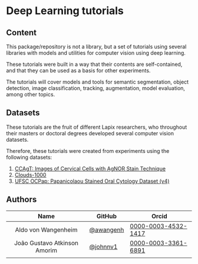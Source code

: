 Deep Learning tutorials
================

<!-- WARNING: THIS FILE WAS AUTOGENERATED! DO NOT EDIT! -->

## Content

This package/repository is not a library, but a set of tutorials using
several libraries with models and utilities for computer vision using
deep learning.

These tutorials were built in a way that their contents are
self-contained, and that they can be used as a basis for other
experiments.

The tutorials will cover models and tools for semantic segmentation,
object detection, image classification, tracking, augmentation, model
evaluation, among other topics.

## Datasets

These tutorials are the fruit of different Lapix researchers, who
throughout their masters or doctoral degrees developed several computer
vision datasets.

Therefore, these tutorials were created from experiments using the
following datasets:

1.  [CCAgT: Images of Cervical Cells with AgNOR Stain
    Technique](https://doi.org/10.17632/wg4bpm33hj.2)
2.  [Clouds-1000](https://doi.org/10.17632/4pw8vfsnpx.2)
3.  [UFSC OCPap: Papanicolaou Stained Oral Cytology Dataset
    (v4)](https://doi.org/10.17632/dr7ydy9xbk.1)

## Authors

|             Name             | GitHub                                   | Orcid                                                        |
|:----------------------------:|------------------------------------------|--------------------------------------------------------------|
|     Aldo von Wangenheim      | [@awangenh](https://github.com/awangenh) | [0000-0003-4532-1417](https://orcid.org/0000-0003-4532-1417) |
| João Gustavo Atkinson Amorim | [@johnnv1](http://github.com/johnnv1)    | [0000-0003-3361-6891](https://orcid.org/0000-0003-3361-6891) |
|                              |                                          |                                                              |
